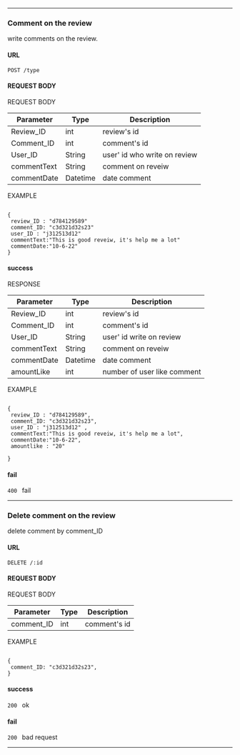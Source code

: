 ***
### Comment on the review   ###
write comments on the review.

####  URL #### 
`POST /type`

####  REQUEST BODY #### 
REQUEST BODY

| Parameter	    |      Type     | Description |
| ------------- | ------------- |-------------|
| Review_ID     | int       | review's id|
| Comment_ID    | int       | comment's id  |
| User_ID       | String        | user' id who write on review   |
| commentText   | String     | comment on reveiw |
| commentDate   | Datetime      | date comment|

EXAMPLE 
```

{
 review_ID : "d784129589"
 comment_ID: "c3d321d32s23"
 user_ID : "j312513d12" 
 commentText:"This is good reveiw, it's help me a lot"
 commentDate:"10-6-22"
}

```
#### success

RESPONSE

| Parameter	    |      Type     | Description |
| ------------- | ------------- |-------------|
| Review_ID     | int       | review's id|
| Comment_ID    | int       | comment's id  |
| User_ID       | String        | user' id write on review   |
| commentText   | String     | comment on reveiw |
| commentDate   | Datetime      | date comment|
| amountLike    | int           | number of user like comment|

EXAMPLE

```

{
 review_ID : "d784129589",
 comment_ID: "c3d321d32s23",
 user_ID : "j312513d12" ,
 commentText:"This is good reveiw, it's help me a lot",
 commentDate:"10-6-22",
 amountlike : "20"

}

```
 
#### fail 
`400 ` fail
***

### Delete comment on the review   ###
delete comment by comment_ID

#### URL ####

`DELETE /:id`

#### REQUEST BODY ####
REQUEST BODY


| Parameter	    |      Type     | Description |
| ------------- | ------------- |-------------| 
| comment_ID    | int           | comment's id|

EXAMPLE

```

{
 comment_ID: "c3d321d32s23",
}

```
#### success
`200 ` ok
#### fail
`200 ` bad request
***
